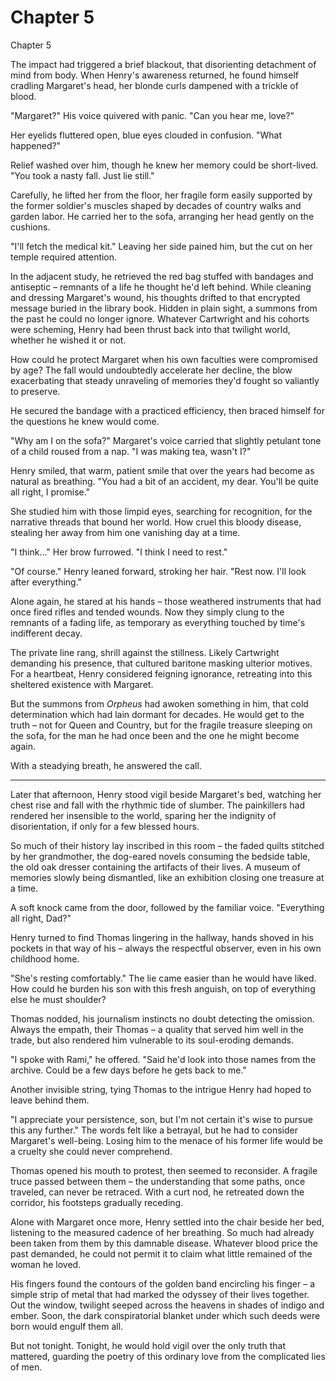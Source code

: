 # Chapter 5

Chapter 5

The impact had triggered a brief blackout, that disorienting detachment of mind from body. When Henry's awareness returned, he found himself cradling Margaret's head, her blonde curls dampened with a trickle of blood. 

"Margaret?" His voice quivered with panic. "Can you hear me, love?"

Her eyelids fluttered open, blue eyes clouded in confusion. "What happened?"

Relief washed over him, though he knew her memory could be short-lived. "You took a nasty fall. Just lie still."

Carefully, he lifted her from the floor, her fragile form easily supported by the former soldier's muscles shaped by decades of country walks and garden labor. He carried her to the sofa, arranging her head gently on the cushions.

"I'll fetch the medical kit." Leaving her side pained him, but the cut on her temple required attention.

In the adjacent study, he retrieved the red bag stuffed with bandages and antiseptic – remnants of a life he thought he'd left behind. While cleaning and dressing Margaret's wound, his thoughts drifted to that encrypted message buried in the library book. Hidden in plain sight, a summons from the past he could no longer ignore. Whatever Cartwright and his cohorts were scheming, Henry had been thrust back into that twilight world, whether he wished it or not.

How could he protect Margaret when his own faculties were compromised by age? The fall would undoubtedly accelerate her decline, the blow exacerbating that steady unraveling of memories they'd fought so valiantly to preserve.

He secured the bandage with a practiced efficiency, then braced himself for the questions he knew would come.

"Why am I on the sofa?" Margaret's voice carried that slightly petulant tone of a child roused from a nap. "I was making tea, wasn't I?"

Henry smiled, that warm, patient smile that over the years had become as natural as breathing. "You had a bit of an accident, my dear. You'll be quite all right, I promise."

She studied him with those limpid eyes, searching for recognition, for the narrative threads that bound her world. How cruel this bloody disease, stealing her away from him one vanishing day at a time.

"I think..." Her brow furrowed. "I think I need to rest."

"Of course." Henry leaned forward, stroking her hair. "Rest now. I'll look after everything."

Alone again, he stared at his hands – those weathered instruments that had once fired rifles and tended wounds. Now they simply clung to the remnants of a fading life, as temporary as everything touched by time's indifferent decay.

The private line rang, shrill against the stillness. Likely Cartwright demanding his presence, that cultured baritone masking ulterior motives. For a heartbeat, Henry considered feigning ignorance, retreating into this sheltered existence with Margaret.

But the summons from _Orpheus_ had awoken something in him, that cold determination which had lain dormant for decades. He would get to the truth – not for Queen and Country, but for the fragile treasure sleeping on the sofa, for the man he had once been and the one he might become again.

With a steadying breath, he answered the call.

---

Later that afternoon, Henry stood vigil beside Margaret's bed, watching her chest rise and fall with the rhythmic tide of slumber. The painkillers had rendered her insensible to the world, sparing her the indignity of disorientation, if only for a few blessed hours.

So much of their history lay inscribed in this room – the faded quilts stitched by her grandmother, the dog-eared novels consuming the bedside table, the old oak dresser containing the artifacts of their lives. A museum of memories slowly being dismantled, like an exhibition closing one treasure at a time.

A soft knock came from the door, followed by the familiar voice. "Everything all right, Dad?"

Henry turned to find Thomas lingering in the hallway, hands shoved in his pockets in that way of his – always the respectful observer, even in his own childhood home.

"She's resting comfortably." The lie came easier than he would have liked. How could he burden his son with this fresh anguish, on top of everything else he must shoulder?

Thomas nodded, his journalism instincts no doubt detecting the omission. Always the empath, their Thomas – a quality that served him well in the trade, but also rendered him vulnerable to its soul-eroding demands.

"I spoke with Rami," he offered. "Said he'd look into those names from the archive. Could be a few days before he gets back to me."

Another invisible string, tying Thomas to the intrigue Henry had hoped to leave behind them.

"I appreciate your persistence, son, but I'm not certain it's wise to pursue this any further." The words felt like a betrayal, but he had to consider Margaret's well-being. Losing him to the menace of his former life would be a cruelty she could never comprehend.

Thomas opened his mouth to protest, then seemed to reconsider. A fragile truce passed between them – the understanding that some paths, once traveled, can never be retraced. With a curt nod, he retreated down the corridor, his footsteps gradually receding.

Alone with Margaret once more, Henry settled into the chair beside her bed, listening to the measured cadence of her breathing. So much had already been taken from them by this damnable disease. Whatever blood price the past demanded, he could not permit it to claim what little remained of the woman he loved.

His fingers found the contours of the golden band encircling his finger – a simple strip of metal that had marked the odyssey of their lives together. Out the window, twilight seeped across the heavens in shades of indigo and ember. Soon, the dark conspiratorial blanket under which such deeds were born would engulf them all.

But not tonight. Tonight, he would hold vigil over the only truth that mattered, guarding the poetry of this ordinary love from the complicated lies of men.
